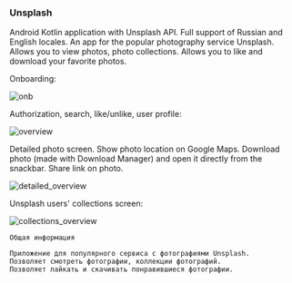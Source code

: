 ### Unsplash

Android Kotlin application with Unsplash API. Full support of Russian and English locales.
An app for the popular photography service Unsplash.
Allows you to view photos, photo collections.
Allows you to like and download your favorite photos.

Onboarding:

![onb](https://user-images.githubusercontent.com/113892176/224315940-a611a791-f470-4034-8a6e-142580558b2f.gif)

Authorization, search, like/unlike, user profile:

![overview](https://user-images.githubusercontent.com/113892176/224319834-687cf9a8-1976-4b7f-b9ee-ea0b81480e42.gif)

Detailed photo screen. Show photo location on Google Maps. Download photo (made with Download Manager) and open it directly from the snackbar. Share link on photo.

![detailed_overview](https://user-images.githubusercontent.com/113892176/224323740-c0bbba25-ef0d-4f07-a5f5-9ba89c7dcf29.gif)

Unsplash users' collections screen:

![collections_overview](https://user-images.githubusercontent.com/113892176/224324959-264e8cf9-6727-4570-8754-81cec0546b08.gif)


~~~~~~~~
Общая информация

Приложение для популярного сервиса с фотографиями Unsplash.
Позволяет смотреть фотографии, коллекции фотографий.
Позволяет лайкать и скачивать понравившиеся фотографии.

